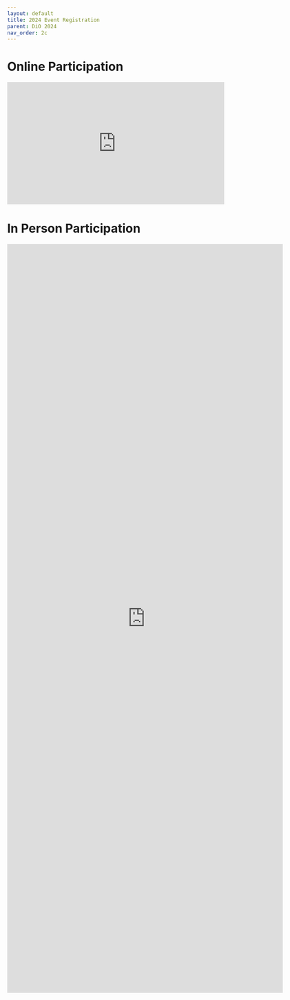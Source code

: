 ```yaml
---
layout: default
title: 2024 Event Registration
parent: DiO 2024
nav_order: 2c
---
```


# Online Participation

<div style="position: relative; padding-bottom: 56.25%; height: 0; overflow: hidden;">
    <iframe style="position: absolute; top:0; left: 0; width: 100%; height: 100%;" src="https://forms.office.com/e/hdTVJgMNYf?embed=true" frameborder="0" allowfullscreen webkitallowfullscreen mozallowfullscreen msallowfullscreen> </iframe>
</div>

# In Person Participation 

<iframe src="https://docs.google.com/forms/d/e/1FAIpQLSdCQdq7m0o6Rlti__OUWMxWXy6mTNP0OCTtaD8RJnGVwcAnUQ/viewform?embedded=true" width="640" height="1740" frameborder="0" marginheight="0" marginwidth="0">Loading…</iframe>